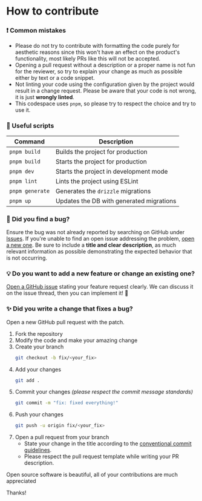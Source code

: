# How to contribute

### ❗ **Common mistakes**

- Please do not try to contribute with formatting the code purely for aesthetic reasons since this won't have an effect on the product's functionality, most likely PRs like this will not be accepted.
- Opening a pull request without a description or a proper name is not fun for the reviewer, so try to explain your change as much as possible either by text or a code snippet.
- Not linting your code using the configuration given by the project would result in a change request. Please be aware that your code is not wrong, it is just **wrongly linted**.
- This codespace uses `pnpm`, so please try to respect the choice and try to use it.

### 📝 Useful scripts

| Command         | Description                              |
| --------------- | ---------------------------------------- |
| `pnpm build`    | Builds the project for production        |
| `pnpm build`    | Starts the project for production        |
| `pnpm dev`      | Starts the project in development mode   |
| `pnpm lint`     | Lints the project using ESLint           |
| `pnpm generate` | Generates the `drizzle` migrations       |
| `pnpm up`       | Updates the DB with generated migrations |

### 🐛 **Did you find a bug?**

Ensure the bug was not already reported by searching on GitHub under [Issues](https://github.com/EgeOnder/egeonder.dev/issues). If you're unable to find an open issue addressing the problem, [open a new one](https://github.com/EgeOnder/egeonder.dev/issues). Be sure to include a **title and clear description**, as much relevant information as possible demonstrating the expected behavior that is not occurring.

### 💡 **Do you want to add a new feature or change an existing one?**

[Open a GitHub issue](https://github.com/EgeOnder/egeonder.dev/issues) stating your feature request clearly. We can discuss it on the issue thread, then you can implement it! 🎉

### ✨ **Did you write a change that fixes a bug?**

Open a new GitHub pull request with the patch.

1. Fork the repository
2. Modify the code and make your amazing change
3. Create your branch
   ```sh
   git checkout -b fix/<your_fix>
   ```
4. Add your changes
   ```sh
   git add .
   ```
5. Commit your changes _(please respect the commit message standards)_
   ```sh
   git commit -m "fix: fixed everything!"
   ```
6. Push your changes
   ```sh
   git push -u origin fix/<your_fix>
   ```
7. Open a pull request from your branch
   - State your change in the title according to the [conventional commit guidelines](https://www.conventionalcommits.org/en/v1.0.0/).
   - Please respect the pull request template while writing your PR description.

Open source software is beautiful, all of your contributions are much appreciated

Thanks!
